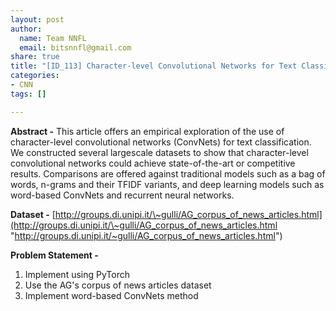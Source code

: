 ```yaml
---
layout: post
author:
  name: Team NNFL
  email: bitsnnfl@gmail.com
share: true
title: "[ID_113] Character-level Convolutional Networks for Text Classification"
categories:
- CNN
tags: []

---
```

**Abstract -** This article offers an empirical exploration of the use of character-level convolutional networks (ConvNets) for text classification. We constructed several largescale datasets to show that character-level convolutional networks could achieve state-of-the-art or competitive results. Comparisons are offered against traditional models such as a bag of words, n-grams and their TFIDF variants, and deep learning models such as word-based ConvNets and recurrent neural networks.

**Dataset -** [http://groups.di.unipi.it/\~gulli/AG_corpus_of_news_articles.html](http://groups.di.unipi.it/\~gulli/AG_corpus_of_news_articles.html "http://groups.di.unipi.it/~gulli/AG_corpus_of_news_articles.html")

**Problem Statement -** 

1. Implement using PyTorch
2. Use the AG's corpus of news articles dataset
3. Implement word-based ConvNets method